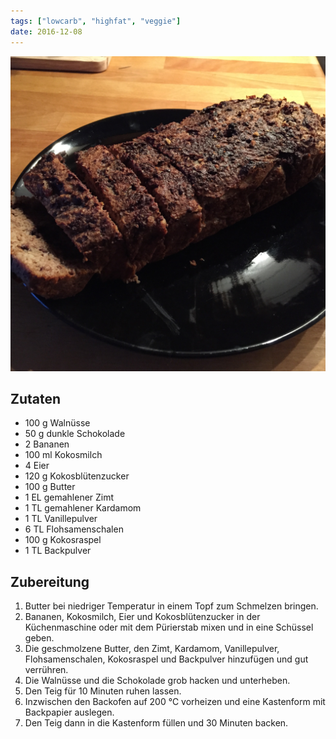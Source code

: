 ```yaml
---
tags: ["lowcarb", "highfat", "veggie"]
date: 2016-12-08
---
```


![](../img/bananenbrot.jpg)

## Zutaten
- 100 g     Walnüsse
- 50 g      dunkle Schokolade
- 2         Bananen
- 100 ml    Kokosmilch
- 4         Eier
- 120 g     Kokosblütenzucker
- 100 g     Butter
- 1 EL      gemahlener Zimt
- 1 TL      gemahlener Kardamom
- 1 TL      Vanillepulver
- 6 TL      Flohsamenschalen
- 100 g     Kokosraspel
- 1 TL      Backpulver

## Zubereitung
1. Butter bei niedriger Temperatur in einem Topf zum Schmelzen bringen.
1. Bananen, Kokosmilch, Eier und Kokosblütenzucker in der Küchenmaschine oder mit dem Pürierstab mixen und in eine Schüssel geben.
1. Die geschmolzene Butter, den Zimt, Kardamom, Vanillepulver, Flohsamenschalen, Kokosraspel und Backpulver hinzufügen und gut verrühren.
1. Die Walnüsse und die Schokolade grob hacken und unterheben.
1. Den Teig für 10 Minuten ruhen lassen.
1. Inzwischen den Backofen auf 200 ℃  vorheizen und eine Kastenform mit Backpapier auslegen.
1. Den Teig dann in die Kastenform füllen und 30 Minuten backen.

